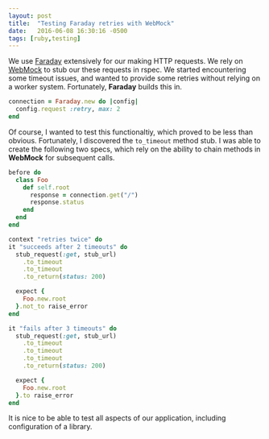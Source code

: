 ```yaml
---
layout: post
title:  "Testing Faraday retries with WebMock"
date:   2016-06-08 16:30:16 -0500
tags: [ruby,testing]
---
```

We use [Faraday](https://github.com/lostisland/faraday) extensively for our making HTTP requests. We rely on [WebMock](https://github.com/bblimke/webmock) to stub our these requests in rspec. We started encountering some timeout issues, and wanted to provide some retries without relying on a worker system.  Fortunately, **Faraday** builds this in.

``` ruby
connection = Faraday.new do |config|
  config.request :retry, max: 2
end
```

Of course, I wanted to test this functionaltiy, which proved to be less than obvious.  Fortunately, I discovered the `to_timeout` method stub.  I was able to create the following two specs, which rely on the ability to chain methods in **WebMock** for subsequent calls.

``` ruby
before do
  class Foo 
    def self.root
      response = connection.get("/")
      response.status
    end
  end
end

context "retries twice" do
it "succeeds after 2 timeouts" do
  stub_request(:get, stub_url)
    .to_timeout
    .to_timeout
    .to_return(status: 200)

  expect {
    Foo.new.root
  }.not_to raise_error
end

it "fails after 3 timeouts" do
  stub_request(:get, stub_url)
    .to_timeout
    .to_timeout
    .to_timeout
    .to_return(status: 200)

  expect {
    Foo.new.root
  }.to raise_error
end
```

It is nice to be able to test all aspects of our application, including configuration of a library.
